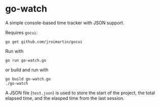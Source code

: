 # go-watch
A simple console-based time tracker with JSON support.

Requires `gocui`:

    go get github.com/jroimartin/gocui
    
    
Run with

    go run go-watch.go

or build and run with

    go build go-watch.go
    ./go-watch

A JSON file (`test.json`) is used to store the start of the project, the total elapsed time,
and the elasped time from the last session.
